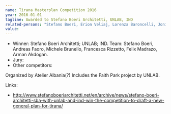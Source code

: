 ```yaml
---
name: Tirana Masterplan Competition 2016
year: 2016-01-01
tagline: Awarded to Stefano Boeri Architetti, UNLAB, IND
related-persons: "Stefano Boeri, Erion Veliaj, Lorenza Baroncelli, Joni Baboçi, Andreas Faoro, Michele Brunello, Francesca Rizzetto, Felix Madrazo, Arman Akdogan"
value:
---
```

* Winner: Stefano Boeri Architetti; UNLAB; IND. Team: Stefano Boeri, Andreas Faoro, Michele Brunello, Francesca Rizzetto, Felix Madrazo, Arman Akdogan.
* Jury:
* Other competitors:

Organized by Atelier Albania(?)
Includes the Faith Park project by UNLAB.

Links:
* <http://www.stefanoboeriarchitetti.net/en/archive/news/stefano-boeri-architetti-sba-with-unlab-and-ind-win-the-competition-to-draft-a-new-general-plan-for-tirana/>

